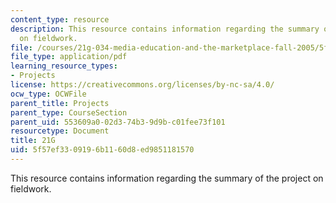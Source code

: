 ```yaml
---
content_type: resource
description: This resource contains information regarding the summary of the project
  on fieldwork.
file: /courses/21g-034-media-education-and-the-marketplace-fall-2005/5f57ef3309196b1160d8ed9851181570_MIT21G_034F05_fieldwrkproj.pdf
file_type: application/pdf
learning_resource_types:
- Projects
license: https://creativecommons.org/licenses/by-nc-sa/4.0/
ocw_type: OCWFile
parent_title: Projects
parent_type: CourseSection
parent_uid: 553609a0-02d3-74b3-9d9b-c01fee73f101
resourcetype: Document
title: 21G
uid: 5f57ef33-0919-6b11-60d8-ed9851181570
---
```

This resource contains information regarding the summary of the project on fieldwork.